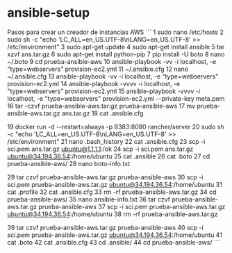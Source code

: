 # ansible-setup
Pasos para crear un creador de instancias AWS
´´´
1  sudo nano /etc/hosts
2  sudo sh -c "echo 'LC_ALL=en_US.UTF-8\nLANG=en_US.UTF-8' >> /etc/environment"
3  sudo apt-get update
4  sudo apt-get install ansible
5  tar xzvf ans.tar.gz 
6  sudo apt-get install python-pip
7  pip install -U boto
8  nano  ~/.boto
9  cd prueba-ansible-aws
10  ansible-playbook -vv -i localhost, -e "type=webservers" provision-ec2.yml
11  ~/.ansible.cfg
12  nano ~/.ansible.cfg
13  ansible-playbook -vv -i localhost, -e "type=webservers" provision-ec2.yml
14  ansible-playbook -vvvv -i localhost, -e "type=webservers" provision-ec2.yml
15  ansible-playbook -vvvv -i localhost, -e "type=webservers" provision-ec2.yml  --private-key meta.pem 
16  tar -czvf prueba-ansible-aws.tar.gz prueba-ansible-aws
17  mv prueba-ansible-aws.tar.gz ans.tar.gz
18  cat .ansible.cfg 

19  docker run -d --restart=always -p 8383:8080 rancher/server
20  sudo sh -c "echo 'LC_ALL=en_US.UTF-8\nLANG=en_US.UTF-8' >> /etc/environment"
21  nano .bash_history 
22  cat .ansible.cfg 
23  scp -i sci.pem  ans.tar.gz ubuntu@1.1.1.1:/ok
24  scp -i sci.pem  ans.tar.gz ubuntu@34.194.36.54:/home/ubuntu
25  cat .ansible
26  cat .boto
27  cd prueba-ansible-aws/
28  nano boto-info.txt

29  tar czvf prueba-ansible-aws.tar.gz  prueba-ansible-aws
30  scp -i sci.pem  prueba-ansible-aws.tar.gz    ubuntu@34.194.36.54:/home/ubuntu
31  cat .profile 
32  cat .ansible.cfg 
33  rm -rf prueba-ansible-aws.tar.gz 
34  cd prueba-ansible-aws/
35  nano ansible-info.txt
36  tar czvf prueba-ansible-aws.tar.gz  prueba-ansible-aws
37  scp -i sci.pem  prueba-ansible-aws.tar.gz    ubuntu@34.194.36.54:/home/ubuntu
38  rm -rf prueba-ansible-aws.tar.gz 

39  tar czvf prueba-ansible-aws.tar.gz  prueba-ansible-aws
40  scp -i sci.pem  prueba-ansible-aws.tar.gz    ubuntu@34.194.36.54:/home/ubuntu
41  cat .boto 
42  cat .ansible.cfg 
43  cd .ansible/
44  cd prueba-ansible-aws/
´´´
